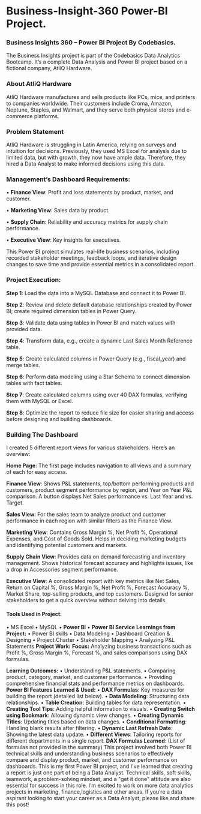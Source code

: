 # Business-Insight-360 Power-BI Project.
### Business Insights 360 – Power BI Project By Codebasics.

The Business Insights project is part of the Codebasics Data Analytics Bootcamp. It’s a complete Data Analysis and Power BI project based on a fictional company, AtliQ Hardware.

### About AtliQ Hardware
AtliQ Hardware manufactures and sells products like PCs, mice, and printers to companies worldwide. Their customers include Croma, Amazon, Neptune, Staples, and Walmart, and they serve both physical stores and e-commerce platforms.

### Problem Statement
AtliQ Hardware is struggling in Latin America, relying on surveys and intuition for decisions. Previously, they used MS Excel for analysis due to limited data, but with growth, they now have ample data. Therefore, they hired a Data Analyst to make informed decisions using this data.

### Management’s Dashboard Requirements:
•	**Finance View**: Profit and loss statements by product, market, and customer.

•	**Marketing View**: Sales data by product.

•	**Supply Chain**: Reliability and accuracy metrics for supply chain performance.

•	**Executive View**: Key insights for executives.

This Power BI project simulates real-life business scenarios, including recorded stakeholder meetings, feedback loops, and iterative design changes to save time and provide essential metrics in a consolidated report.

### Project Execution:

**Step 1**: Load the data into a MySQL Database and connect it to Power BI.

**Step 2**: Review and delete default database relationships created by Power BI; create required dimension tables in Power Query.

**Step 3**: Validate data using tables in Power BI and match values with provided data.

**Step 4**: Transform data, e.g., create a dynamic Last Sales Month Reference table.

**Step 5**: Create calculated columns in Power Query (e.g., fiscal_year) and merge tables.

**Step 6**: Perform data modeling using a Star Schema to connect dimension tables with fact tables.

**Step 7**: Create calculated columns using over 40 DAX formulas, verifying them with MySQL or Excel.

**Step 8**: Optimize the report to reduce file size for easier sharing and access before designing and building dashboards.

### Building The Dashboard

I created 5 different report views for various stakeholders. Here’s an overview:

**Home Page**: The first page includes navigation to all views and a summary of each for easy access.

**Finance View**: Shows P&L statements, top/bottom performing products and customers, product segment performance by region, and Year on Year P&L comparison. A button displays Net Sales performance vs. Last Year and vs. Target.

**Sales View**: For the sales team to analyze product and customer performance in each region with similar filters as the Finance View.

**Marketing View**: Contains Gross Margin %, Net Profit %, Operational Expenses, and Cost of Goods Sold. Helps in deciding marketing budgets and identifying potential customers and markets.

**Supply Chain View**: Provides data on demand forecasting and inventory management. Shows historical forecast accuracy and highlights issues, like a drop in Accessories segment performance.

**Executive View**: A consolidated report with key metrics like Net Sales, Return on Capital %, Gross Margin %, Net Profit %, Forecast Accuracy %, Market Share, top-selling products, and top customers. Designed for senior stakeholders to get a quick overview without delving into details.

#### Tools Used in Project:
•	MS Excel
• MySQL
•	**Power BI**
•	**Power BI Service**
**Learnings from Project:**
•	Power BI skills
•	Data Modeling
•	Dashboard Creation & Designing
•	Project Charter
•	Stakeholder Mapping
•	Analyzing P&L Statements
**Project Work:**
**Focus:** Analyzing business transactions such as Profit %, Gross Margin %, Forecast %, and sales comparisons using DAX formulas.

**Learning Outcomes:**
•	Understanding P&L statements.
•	Comparing product, category, market, and customer performance.
•	Providing comprehensive financial stats and performance metrics on dashboards.
**Power BI Features Learned & Used:**
•	**DAX Formulas**: Key measures for building the report (detailed list below).
•	**Data Modeling**: Structuring data relationships.
•	**Table Creation**: Building tables for data representation.
•	**Creating Tool Tips**: Adding helpful information to visuals.
•	**Creating Switch using Bookmark**: Allowing dynamic view changes.
•	**Creating Dynamic Titles**: Updating titles based on data changes.
•	**Conditional Formatting**: Handling blank results after filtering.
•	**Dynamic Last Refresh Date**: Showing the latest data update.
•	**Different Views**: Tailoring reports for different departments in a single report.
**DAX Formulas Learned**: (List of formulas not provided in the summary)
This project involved both Power BI technical skills and understanding business scenarios to effectively compare and display product, market, and customer performance on dashboards.
This is my first Power BI project, and I've learned that creating a report is just one part of being a Data Analyst. Technical skills, soft skills, teamwork, a problem-solving mindset, and a "get it done" attitude are also essential for success in this role.
I’m excited to work on more data analytics projects in marketing, finance,logistics and other areas. If you’re a data aspirant looking to start your career as a Data Analyst, please like and share this post!




